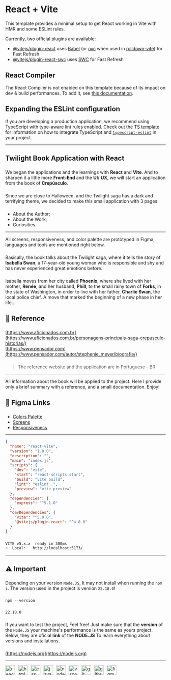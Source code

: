 # React + Vite

This template provides a minimal setup to get React working in Vite with HMR and some ESLint rules.

Currently, two official plugins are available:

- [@vitejs/plugin-react](https://github.com/vitejs/vite-plugin-react/blob/main/packages/plugin-react) uses [Babel](https://babeljs.io/) (or [oxc](https://oxc.rs) when used in [rolldown-vite](https://vite.dev/guide/rolldown)) for Fast Refresh
- [@vitejs/plugin-react-swc](https://github.com/vitejs/vite-plugin-react/blob/main/packages/plugin-react-swc) uses [SWC](https://swc.rs/) for Fast Refresh

## React Compiler

The React Compiler is not enabled on this template because of its impact on dev & build performances. To add it, see [this documentation](https://react.dev/learn/react-compiler/installation).

## Expanding the ESLint configuration

If you are developing a production application, we recommend using TypeScript with type-aware lint rules enabled. Check out the [TS template](https://github.com/vitejs/vite/tree/main/packages/create-vite/template-react-ts) for information on how to integrate TypeScript and [`typescript-eslint`](https://typescript-eslint.io) in your project.

---

## Twilight Book Application with React

###

We began the applications and the learnings with **React** and **Vite**. And to sharpen it a little more **Front-End** and the **UI**/
**UX**, we will start an application from the book of **Crepúsculo**. 

###

Since we are close to Halloween, and the Twilight saga has a dark and terrifying theme, we decided to make this small application with 3 pages:

###

- About the Author;
- About the Work;
- Curiosities.

---

All screens, responsiveness, and color palette are prototyped in Figma, languages and tools are mentioned right below.

###

Basically, the book talks about the Twilight saga, where it tells the story of **Isabella Swan**, a 17-year-old young woman who is responsible and shy and has never experienced great emotions before.

###

Isabella moves from her city called **Phoenix**, where she lived with her mother, **Renée**, and her husband, **Phill**, to the small rainy town of **Forks**, in the state of Washington, in order to live with her father, **Charlie Swan**, the local police chief. A move that marked the beginning of a new phase in her life... 

###

**<h2>🔗 Reference</h2>**

###

[https://www.aficionados.com.br](https://www.aficionados.com.br/personagens-principais-saga-crepusculo-historias/)<br>
[https://www.pensador.com](https://www.pensador.com/autor/stephenie_meyer/biografia/)

###

> The reference website and the application are in Portuguese - BR

---

All information about the book will be applied to the project. Here I provide only a brief summary with a reference, and a small documentation. Enjoy!

###

**<h2>🔗 Figma Links**

###

- [Colors Palette](https://www.figma.com/design/DjtWNA8Twc1FH6cztRPMgw/Paleta-de-Cores---React?m=auto&t=Mo15JtUiB0x7WiZ3-6)<br>
- [Screens](https://www.figma.com/design/OET3u2hucu4hDJo0gqGP9a/Telas---React?m=auto&t=1GguUxxy4OtvROwt-6)<br>
- [Responsiveness](https://www.figma.com/design/QiAIrazEPUqq1j520RglaD/Responsividade---React?m=auto&t=1GguUxxy4OtvROwt-6)

---

```json
{
  "name": "react-vite",
  "version": "1.0.0",
  "description": "",
  "main": "index.js",
  "scripts": {
    "dev": "vite",
    "start": "react-scripts start",
    "build": "vite build",
    "lint": "eslint .",
    "preview": "vite preview"
  },
  "dependencies": {
    "express": "^5.1.0"
  },
  "devDependencies": {
    "vite": "^5.0.0",
    "@vitejs/plugin-react": "^4.0.0"
  }
}
```

###

```bash
VITE v5.x.x  ready in 300ms
➜  Local:   http://localhost:5173/
```

---

**<h2>⚠️ Important</h2>**

###

Depending on your version `Node.JS`, It may not install when running the `npm i`. The version used in the project is version `22.18.0`!

###
```powershell 
npm --version
```

###
```
22.18.0
```

###

If you want to test the project, Feel free! Just make sure that the **version** of the `Node.JS` your machine's performance is the same as yours project. Below, they are oficial **link** of the **NODE.JS** To learn everything about versions and installations. 

###

[https://nodejs.org](https://nodejs.org)

---

<div align="left">
  <img src="https://skillicons.dev/icons?i=react" height="30" alt="react logo" title="React" />
  <img width="2" />
  <img src="https://skillicons.dev/icons?i=html" height="30" alt="html5 logo" title="HTML5" />
  <img width="2" />
  <img src="https://skillicons.dev/icons?i=css" height="30" alt="css logo" title="CSS3" />
  <img width="2" />
  <img src="https://skillicons.dev/icons?i=js" height="30" alt="javascript logo" title="JavaScript" />
  <img width="2" />
  <img src="https://skillicons.dev/icons?i=nodejs" height="30" alt="nodejs logo" title="NodeJS" />
  <img width="2" />
  <img src="https://skillicons.dev/icons?i=vscode" height="30" alt="vscode logo" title="Visual Studio Code" />
  <img width="2" />
  <img src="https://skillicons.dev/icons?i=git" height="30" alt="git logo" title="Git" />
  <img width="2" />
  <img src="https://skillicons.dev/icons?i=github" height="30" alt="github logo" title="GitHub" />
  <img width="2" />
  <img src="https://skillicons.dev/icons?i=figma" height="30" alt="figma logo" title="Figma" />
</div>



